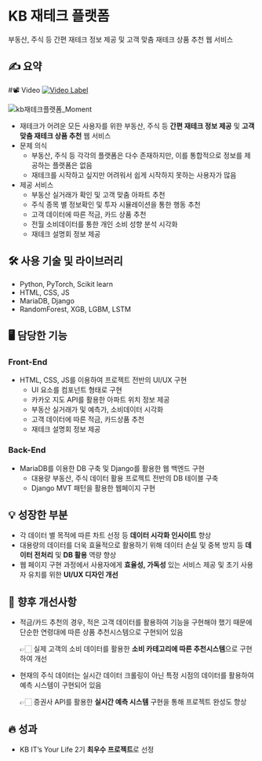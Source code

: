# KB 재테크 플랫폼
부동산, 주식 등 간편 재테크 정보 제공 및 고객 맞춤 재테크 상품 추천 웹 서비스

## ✍️ 요약

#📽 Video
[![Video Label](http://img.youtube.com/vi/rikDRE50ArE/0.jpg)](https://youtu.be/rikDRE50ArE)


![kb재테크플랫폼_Moment](https://user-images.githubusercontent.com/34684492/200186298-f7ffe4c1-e014-49bf-bfb5-448cda42cae4.jpg)

- 재테크가 어려운 모든 사용자를 위한 부동산, 주식 등 **간편 재테크 정보 제공** 및 **고객 맞춤 재테크 상품 추천** 웹 서비스
- 문제 의식
    - 부동산, 주식 등 각각의 플랫폼은 다수 존재하지만, 이를 통합적으로 정보를 제공하는 플랫폼은 없음
    - 재테크를 시작하고 싶지만 어려워서 쉽게 시작하지 못하는 사용자가 많음
- 제공 서비스
    - 부동산 실거래가 확인 및 고객 맞춤 아파트 추천
    - 주식 종목 별 정보확인 및 투자 시뮬레이션을 통한 행동 추천
    - 고객 데이터에 따른 적금, 카드 상품 추천
    - 전월 소비데이터를 통한 개인 소비 성향 분석 시각화
    - 재테크 설명회 정보 제공

## 🛠 사용 기술 및 라이브러리

- Python, PyTorch, Scikit learn
- HTML, CSS, JS
- MariaDB, Django
- RandomForest, XGB, LGBM, LSTM

## 🖥 담당한 기능

### Front-End

- HTML, CSS, JS를 이용하여 프로젝트 전반의 UI/UX 구현
    - UI 요소를 컴포넌트 형태로 구현
    - 카카오 지도 API를 활용한 아파트 위치 정보 제공
    - 부동산 실거래가 및 예측가, 소비데이터 시각화
    - 고객 데이터에 따른 적금, 카드상품 추천
    - 재테크 설명회 정보 제공

### Back-End

- MariaDB를 이용한 DB 구축 및 Django를 활용한 웹 백엔드 구현
    - 대용량 부동산, 주식 데이터 활용 프로젝트 전반의 DB 테이블 구축
    - Django MVT 패턴을 활용한 웹페이지 구현

## 💡 성장한 부분

- 각 데이터 별 목적에 따른 차트 선정 등 **데이터 시각화 인사이트** 향상
- 대용량의 데이터를 더욱 효율적으로 활용하기 위해 데이터 손실 및 중복 방지 등 **데이터 전처리** 및 **DB 활용** 역량 향상
- 웹 페이지 구현 과정에서 사용자에게 **효율성, 가독성** 있는 서비스 제공 및 초기 사용자 유치를 위한 **UI/UX 디자인 개선**

## 🎈 향후 개선사항

- 적금/카드 추천의 경우, 적은 고객 데이터를 활용하여 기능을 구현해야 했기 때문에 단순한 연령대에 따른 상품 추천시스템으로 구현되어 있음

     👉🏻 실제 고객의 소비 데이터를 활용한 **소비 카테고리에 따른 추천시스템**으로 구현하여 개선

- 현재의 주식 데이터는 실시간 데이터 크롤링이 아닌 특정 시점의 데이터를 활용하여 예측 시스템이 구현되어 있음

     👉🏻 증권사 API를 활용한 **실시간 예측 시스템** 구현을 통해 프로젝트 완성도 향상

## 🔥 성과

- KB IT’s Your Life 2기 **최우수 프로젝트**로 선정
